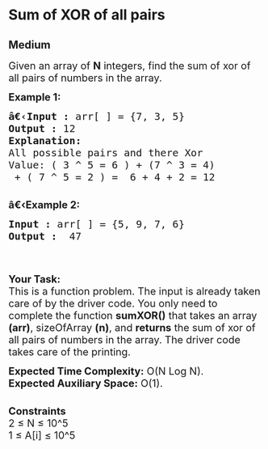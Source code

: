 # Sum of XOR of all pairs
## Medium
<div class="problems_problem_content__Xm_eO"><p><span style="font-size:20px">Given an array of <strong>N</strong> integers, find the sum of xor of all pairs of numbers in the array.</span></p>

<p><span style="font-size:20px"><strong>Example 1:</strong></span></p>

<pre><span style="font-size:20px"><strong>â€‹</strong><strong>Input :</strong> arr[ ] = {7, 3, 5}
<strong>Output :</strong> 12
<strong>Explanation:</strong>
All possible pairs and there Xor
Value: ( 3 ^ 5 = 6 ) + (7 ^ 3 = 4)
 + ( 7 ^ 5 = 2 ) =  6 + 4 + 2 = 12
</span></pre>

<p><br>
<span style="font-size:20px"><strong>â€‹Example 2:</strong></span></p>

<pre><span style="font-size:20px"><strong>Input :</strong> arr[ ] = {5, 9, 7, 6} <strong>
Output :</strong>  47</span>

</pre>

<p>&nbsp;</p>

<p><span style="font-size:20px"><strong>Your Task:</strong><br>
This is a function problem. The input is already taken care of by the driver code. You only need to complete the function <strong>sumXOR()</strong> that takes an array <strong>(arr)</strong>, sizeOfArray <strong>(n)</strong>, and <strong>returns</strong> the sum of xor of all pairs of numbers in the array. The driver code takes care of the printing.</span></p>

<p><span style="font-size:20px"><strong>Expected Time Complexity:</strong>&nbsp;O(N Log N).<br>
<strong>Expected Auxiliary Space:</strong>&nbsp;O(1).</span></p>

<p><br>
<span style="font-size:20px"><strong>Constraints</strong><br>
2 ≤ N ≤ 10^5<br>
1 ≤ A[i] ≤ 10^5 </span></p>

<p>&nbsp;</p>
</div>
